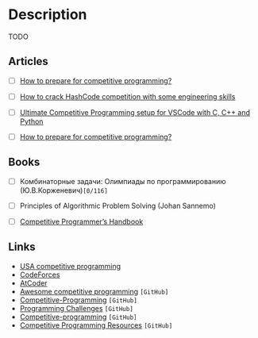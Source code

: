 # Description

TODO


## Articles

- [ ] [How to prepare for competitive programming?](https://medium.com/@andreimargeloiu/how-to-prepare-for-competitive-programming-396d557e0c12)
- [ ] [How to crack HashCode competition with some engineering skills](https://danlark.org/2020/03/13/how-to-crack-hashcode-competition-with-some-engineering-skills/)
- [ ] [Ultimate Competitive Programming setup for VSCode with C, C++ and Python](https://medium.com/big-data-center-of-excellence/ultimate-competitive-programming-setup-for-vscode-with-c-c-and-python-a638126f85ad)
- [ ] [How to prepare for competitive programming?](https://medium.com/@andreimargeloiu/how-to-prepare-for-competitive-programming-396d557e0c12)


## Books

- [ ] Комбинаторные задачи: Олимпиады по программированию (Ю.В.Корженевич)`[0/116]`
- [ ] Principles of Algorithmic Problem Solving (Johan Sannemo)
- [ ] [Competitive Programmer’s Handbook](https://cses.fi/book/book.pdf)


## Links

- [USA competitive programming](http://usaco.org/)
- [CodeForces](https://codeforces.com/)
- [AtCoder](https://atcoder.jp/)
- [Awesome competitive programming](https://github.com/lnishan/awesome-competitive-programming) `[GitHub]`
- [Competitive-Programming](https://github.com/manishbisht/Competitive-Programming) `[GitHub]`
- [Programming Challenges](https://github.com/michelbernardods/programming-challenges) `[GitHub]`
- [Competitive-programming](https://github.com/omonimus1/competitive-programming) `[GitHub]`
- [Competitive Programming Resources](https://github.com/kunal-kushwaha/Competitive-Programming-Resources) `[GitHub]`

